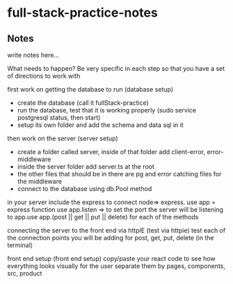 # full-stack-practice-notes

## Notes

write notes here...

What needs to happen? Be very specific in each step so that you have a set of directions to work with

first work on getting the database to run (database setup)

- create the database (call it fullStack-practice)
- run the database, test that it is working properly (sudo service postgresql status, then start)
- setup its own folder and add the schema and data sql in it

then work on the server (server setup)

- create a folder called server, inside of that folder add client-error, error-middleware
- inside the server folder add server.ts at the root
- the other files that should be in there are pg and error catching files for the middleware
- connect to the database using db.Pool method

in your server include the express to connect node=> express. use app = express function
use app.listen => to set the port the server will be listening to
app.use
app.(post || get || put || delete) for each of the methods

connecting the server to the front end via httpIE (test via httpie)
test each of the connection points you will be adding for post, get, put, delete (in the terminal)

front end setup (front end setup)
copy/paste your react code to see how everything looks visually for the user
separate them by pages, components, src, product
